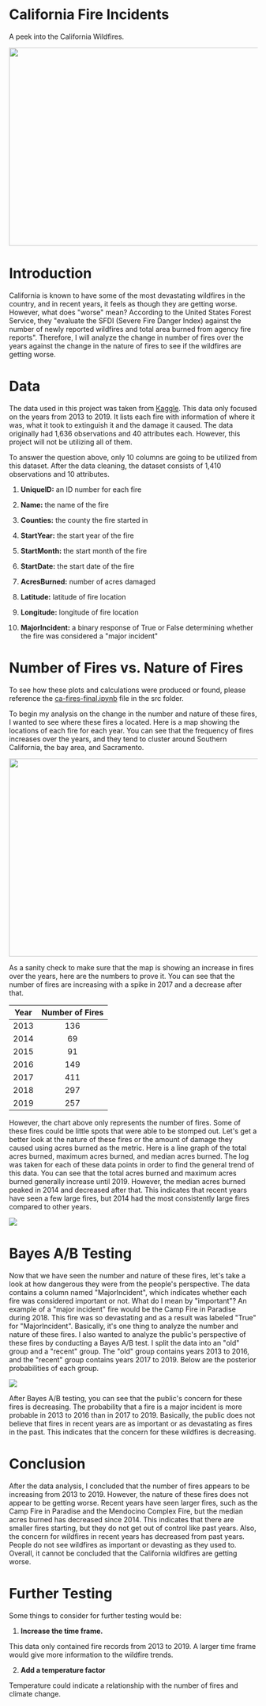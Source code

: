 # California Fire Incidents
A peek into the California Wildfires.

<p align="left">
    <img src="img/85.jpeg" height="400" width="600"></p>

# Introduction
California is known to have some of the most devastating wildfires in the country, and in recent years, it feels as though they are getting worse. However, what does "worse" mean? According to the United States Forest Service, they "evaluate the SFDI (Severe Fire Danger Index) against the number of newly reported wildfires and total area burned from agency fire reports". Therefore, I will analyze the change in number of fires over the years against the change in the nature of fires to see if the wildfires are getting worse.

# Data
The data used in this project was taken from [Kaggle](https://www.kaggle.com/ananthu017/california-wildfire-incidents-20132020). This data only focused on the years from 2013 to 2019. It lists each fire with information of where it was, what it took to extinguish it and the damage it caused. The data originally had 1,636 observations and 40 attributes each. However, this project will not be utilizing all of them.

To answer the question above, only 10 columns are going to be utilized from this dataset. After the data cleaning, the dataset consists of 1,410 observations and 10 attributes.

1. **UniqueID:** an ID number for each fire

2. **Name:** the name of the fire

3. **Counties:** the county the fire started in

4. **StartYear:** the start year of the fire

5. **StartMonth:** the start month of the fire

6. **StartDate:** the start date of the fire

7. **AcresBurned:** number of acres damaged

8. **Latitude:** latitude of fire location

9. **Longitude:** longitude of fire location

10. **MajorIncident:** a binary response of True or False determining whether the fire was considered a "major incident"

# Number of Fires vs. Nature of Fires

To see how these plots and calculations were produced or found, please reference the [ca-fires-final.ipynb](/src/ca-fires-final.ipynb) file in the src folder.

To begin my analysis on the change in the number and nature of these fires, I wanted to see where these fires a located. Here is a map showing the locations of each fire for each year. You can see that the frequency of fires increases over the years, and they tend to cluster around Southern California, the bay area, and Sacramento.

<p align="left">
    <img src="img/num-fires.gif" height="400" width="600"></p>

As a sanity check to make sure that the map is showing an increase in fires over the years, here are the numbers to prove it. You can see that the number of fires are increasing with a spike in 2017 and a decrease after that.

| Year  | Number of Fires |
| :--:  | :--:  |
| 2013  | 136 |
| 2014  | 69  |
| 2015  | 91  |
| 2016  | 149 |
| 2017  | 411 |
| 2018  | 297 |
| 2019  | 257 |

However, the chart above only represents the number of fires. Some of these fires could be little spots that were able to be stomped out. Let's get a better look at the nature of these fires or the amount of damage they caused using acres burned as the metric. Here is a line graph of the total acres burned, maximum acres burned, and median acres burned. The log was taken for each of these data points in order to find the general trend of this data. You can see that the total acres burned and maximum acres burned generally increase until 2019. However, the median acres burned peaked in 2014 and decreased after that. This indicates that recent years have seen a few large fires, but 2014 had the most consistently large fires compared to other years.

<p align="left">
    <img src="img/acres-burned-line-plot.png"></p>

# Bayes A/B Testing

Now that we have seen the number and nature of these fires, let's take a look at how dangerous they were from the people's perspective. The data contains a column named "MajorIncident", which indicates whether each fire was considered important or not. What do I mean by "important"? An example of a "major incident" fire would be the Camp Fire in Paradise during 2018. This fire was so devastating and as a result was labeled "True" for "MajorIncident". Basically, it's one thing to analyze the number and nature of these fires. I also wanted to analyze the public's perspective of these fires by conducting a Bayes A/B test. I split the data into an "old" group and a "recent" group. The "old" group contains years 2013 to 2016, and the "recent" group contains years 2017 to 2019. Below are the posterior probabilities of each group.

<p align="left">
    <img src="img/posterior-plots.png"></p>

After Bayes A/B testing, you can see that the public's concern for these fires is decreasing. The probability that a fire is a major incident is more probable in 2013 to 2016 than in 2017 to 2019. Basically, the public does not believe that fires in recent years are as important or as devastating as fires in the past. This indicates that the concern for these wildfires is decreasing.

# Conclusion

After the data analysis, I concluded that the number of fires appears to be increasing from 2013 to 2019. However, the nature of these fires does not appear to be getting worse. Recent years have seen larger fires, such as the Camp Fire in Paradise and the Mendocino Complex Fire, but the median acres burned has decreased since 2014. This indicates that there are smaller fires starting, but they do not get out of control like past years. Also, the concern for wildfires in recent years has decreased from past years. People do not see wildfires as important or devasting as they used to. Overall, it cannot be concluded that the California wildfires are getting worse.

# Further Testing
Some things to consider for further testing would be:
1. **Increase the time frame.**

This data only contained fire records from 2013 to 2019. A larger time frame would give more information to the wildfire trends.

2. **Add a temperature factor**

Temperature could indicate a relationship with the number of fires and climate change.
